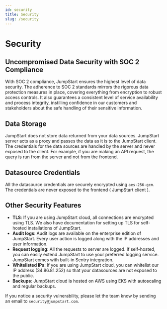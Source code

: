 ```yaml
---
id: security
title: Security
slug: /security
---
```


# Security

<div style={{paddingTop:'24px', paddingBottom:'24px'}}>

## Uncompromised Data Security with SOC 2 Compliance

With SOC 2 compliance, JumpStart ensures the highest level of data security. The adherence to SOC 2 standards mirrors the rigorous data protection measures in place, covering everything from encryption to robust access controls. It also guarantees a consistent level of service availability and process integrity, instilling confidence in our customers and stakeholders about the safe handling of their sensitive information.

</div>

<div style={{paddingTop:'24px', paddingBottom:'24px'}}>

## Data Storage

JumpStart does not store data returned from your data sources. JumpStart server acts as a proxy and passes the data as it is to the JumpStart client. The credentials for the data sources are handled by the server and never exposed to the client. For example, if you are making an API request, the query is run from the server and not from the frontend.

</div>

<div style={{paddingTop:'24px', paddingBottom:'24px'}}>

## Datasource Credentials
All the datasource credentials are securely encrypted using `aes-256-gcm`. The credentials are never exposed to the frontend ( JumpStart client ).

</div>

<div style={{paddingTop:'24px', paddingBottom:'24px'}}>

## Other Security Features
- **TLS**: If you are using JumpStart cloud, all connections are encrypted using TLS. We also have documentation for setting up TLS for self-hosted installations of JumpStart.
- **Audit logs**: Audit logs are available on the enterprise edition of JumpStart. Every user action is logged along with the IP addresses and user information.
- **Request logging**: All the requests to server are logged. If self-hosted, you can easily extend JumpStart to use your preferred logging service. JumpStart comes with built-in Sentry integration.
- **Whitelisted IPs**: If you are using JumpStart cloud, you can whitelist our IP address (34.86.81.252) so that your datasources are not exposed to the public.
- **Backups**: JumpStart cloud is hosted on AWS using EKS with autoscaling and regular backups.

If you notice a security vulnerability, please let the team know by sending an email to `security@jumpstart.com`. 

</div>